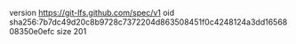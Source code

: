 version https://git-lfs.github.com/spec/v1
oid sha256:7b7dc49d20c8b9728c7372204d863508451f0c4248124a3dd1656808350e0efc
size 201
